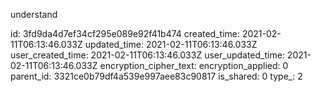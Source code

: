 understand

id: 3fd9da4d7ef34cf295e089e92f41b474
created_time: 2021-02-11T06:13:46.033Z
updated_time: 2021-02-11T06:13:46.033Z
user_created_time: 2021-02-11T06:13:46.033Z
user_updated_time: 2021-02-11T06:13:46.033Z
encryption_cipher_text: 
encryption_applied: 0
parent_id: 3321ce0b79df4a539e997aee83c90817
is_shared: 0
type_: 2